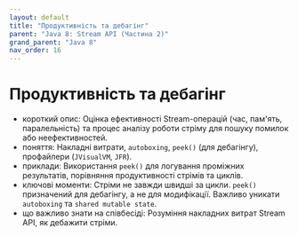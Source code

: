 ```yaml
---
layout: default
title: "Продуктивність та дебагінг"
parent: "Java 8: Stream API (Частина 2)"
grand_parent: "Java 8"
nav_order: 16
---
```


# Продуктивність та дебагінг

*   короткий опис: Оцінка ефективності Stream-операцій (час, пам'ять, паралельність) та процес аналізу роботи стріму для пошуку помилок або неефективностей.
*   поняття: Накладні витрати, `autoboxing`, `peek()` (для дебагінгу), профайлери (`JVisualVM`, `JFR`).
*   приклади: Використання `peek()` для логування проміжних результатів, порівняння продуктивності стрімів та циклів.
*   ключові моменти: Стріми не завжди швидші за цикли. `peek()` призначений для дебагінгу, а не для модифікації. Важливо уникати `autoboxing` та `shared mutable state`.
*   що важливо знати на співбесіді: Розуміння накладних витрат Stream API, як дебажити стріми.
